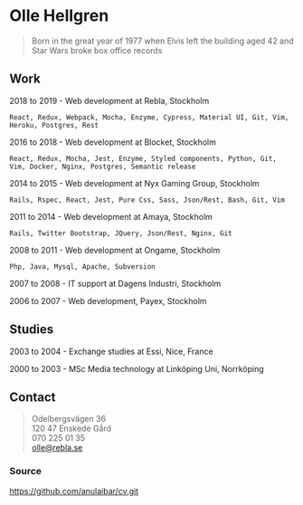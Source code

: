 # Olle Hellgren
> Born in the great year of 1977 when Elvis left the building aged 42 and Star Wars broke box office records

## Work
2018 to 2019 - Web development at Rebla, Stockholm
```
React, Redux, Webpack, Mocha, Enzyme, Cypress, Material UI, Git, Vim, Heroku, Postgres, Rest
```
2016 to 2018 - Web development at Blocket, Stockholm
```
React, Redux, Mocha, Jest, Enzyme, Styled components, Python, Git, Vim, Docker, Nginx, Postgres, Semantic release
```
2014 to 2015 - Web development at Nyx Gaming Group, Stockholm
```
Rails, Rspec, React, Jest, Pure Css, Sass, Json/Rest, Bash, Git, Vim
```
2011 to 2014 - Web development at Amaya, Stockholm
```
Rails, Twitter Bootstrap, JQuery, Json/Rest, Nginx, Git
```
2008 to 2011 - Web development at Ongame, Stockholm
```
Php, Java, Mysql, Apache, Subversion
```
2007 to 2008 - IT support at Dagens Industri, Stockholm

2006 to 2007 - Web development, Payex, Stockholm

## Studies
2003 to 2004 - Exchange studies at Essi, Nice, France

2000 to 2003 - MSc Media technology at Linköping Uni, Norrköping

## Contact
>Odelbergsvägen 36  
120 47 Enskede Gård  
070 225 01 35  
olle@rebla.se  

### Source
https://github.com/anulaibar/cv.git